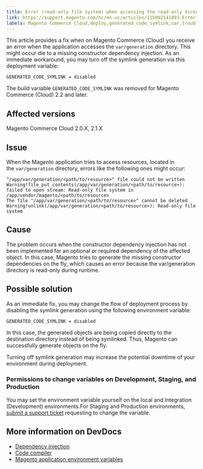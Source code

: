 ```yaml
---
title: Error (read-only file system) when accessing the read-only directory 'varorgeneration'
link: https://support.magento.com/hc/en-us/articles/115002541893-Error-read-only-file-system-when-accessing-the-read-only-directory-var-generation-
labels: Magento Commerce Cloud,deploy,generated_code_symlink,var,troubleshooting,var/generation
---
```


<p>This article provides a fix when on Magento Commerce (Cloud) you receive an error when the application accesses the <code>var/generation</code> directory. This might occur die to a missing constructor dependency injection. As an immediate workaround, you may turn off the symlink generation via this deployment variable:</p>
<pre><code class="language-clike">GENERATED_CODE_SYMLINK = disabled</code></pre>
<p class="warning">The build variable <code>GENERATED_CODE_SYMLINK</code> was removed for Magento Commerce (Cloud) 2.2 and later.</p>
<h2>Affected versions</h2>
<p>Magento Commerce Cloud 2.0.X, 2.1.X</p>
<h2>Issue</h2>
<p>When the Magento application tries to access resources, located in the <code>var/generation</code> directory, errors like the following ones might occur:</p>
<pre><code class="language-clike">"/app/var/generation/&lt;path/to/resource&gt;" file could not be written Warning!file_put_contents(/app/var/generation/&lt;path/to/resource&gt;): failed to open stream: Read-only file system in /app/vendor/magento/&lt;path/to/resource&gt;
The file "/app/var/generation/&lt;path/to/resource&gt;" cannot be deleted Warning!unlink(/app/var/generation/&lt;path/to/resource&gt;): Read-only file system
</code></pre>
<h2>Cause</h2>
<p>The problem occurs when the constructor dependency injection has not been implemented for an optional or required dependency of the affected object. In this case, Magento tries to generate the missing constructor dependencies on the fly, which causes an error because the var/generation directory is read-only during runtime.</p>
<h2>Possible solution</h2>
<p>As an immediate fix, you may change the flow of deployment process by disabling the symlink generation using the following environment variable:</p>
<pre><code class="language-clike">GENERATED_CODE_SYMLINK = disabled</code></pre>
<p>In this case, the generated objects are being copied directly to the destination directory instead of being symlinked. Thus, Magento can successfully generate objects on the fly.</p>
<p class="warning">Turning off symlink generation may increase the potential downtime of your environment during deployment.</p>
<h3>Permissions to change variables on Development, Staging, and Production</h3>
<p>You may set the environment variable yourself on the local and Integration (Development) environments.For Staging and Production environments, <a href="https://support.magento.com/hc/en-us/articles/360019088251">submit a support ticket</a> requesting to change the variable.</p>
<h2>More information on DevDocs</h2>
<ul>
<li><a href="http://devdocs.magento.com/guides/v2.2/extension-dev-guide/depend-inj.html">Dependency injection</a></li>
<li><a href="http://devdocs.magento.com/guides/v2.2/config-guide/cli/config-cli-subcommands-compiler.html">Code compiler</a></li>
<li><a href="http://devdocs.magento.com/guides/v2.2/cloud/env/environment-vars_magento.html">Magento application environment variables</a></li>
</ul>